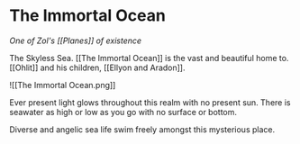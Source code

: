 # The Immortal Ocean
*One of Zol's [[Planes]] of existence*

The Skyless Sea. [[The Immortal Ocean]] is the vast and beautiful home to. [[Ohlit]] and his children, [[Ellyon and Aradon]].

![[The Immortal Ocean.png]]

Ever present light glows throughout this realm with no present sun. There is seawater as high or low as you go with no surface or bottom.

Diverse and angelic sea life swim freely amongst this mysterious place.